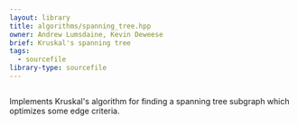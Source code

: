 ```yaml
---
layout: library
title: algorithms/spanning_tree.hpp
owner: Andrew Lumsdaine, Kevin Deweese
brief: Kruskal's spanning tree
tags:
  - sourcefile
library-type: sourcefile
---
```


```{index}  algorithms/spanning_tree.hpp
```
Implements Kruskal's algorithm for finding a spanning tree subgraph which optimizes some edge criteria.
